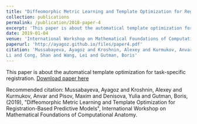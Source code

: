 ```yaml
---
title: "Diffeomorphic Metric Learning and Template Optimization for Registration-Based Predictive Models"
collection: publications
permalink: /publication/2018-paper-4
excerpt: 'This paper is about the automatical template optimization for task-specific registration.'
date: 2019-01-04
venue: 'International Workshop on Mathematical Foundations of Computational Anatomy'
paperurl: 'http://ayagoz.github.io/files/paper4.pdf'
citation: 'Mussabayeva, Ayagoz and Kroshnin, Alexey and Kurmukov, Anvar and Pisov, Maxim and Denisova, Yulia and Shen, 
Li and Cong, Shan and Wang, Lei and Gutman, Boris'
---
```

This paper is about the automatical template optimization for task-specific registration.
[Download paper here](http://ayagoz.github.io/files/paper4.pdf)

Recommended citation: Mussabayeva, Ayagoz and Kroshnin, Alexey and Kurmukov, Anvar and Pisov, Maxim and Denisova, 
Yulia and Gutman, Boris, (2019), "Diffeomorphic Metric Learning and Template Optimization for Registration-Based 
Predictive Models", International Workshop on Mathematical Foundations of Computational 
Anatomy.

